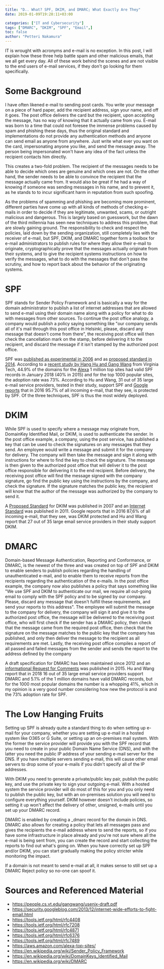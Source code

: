 ```yaml
---
title: "D.. What? SPF, DKIM, and DMARC; What Exactly Are They"
date: 2019-01-09T19:28:11+03:00

categories: ["IT and Cybersecurity"]
tags: ["DMARC", "DKIM", "SPF", "Email",]
toc: false
author: "Petteri Nakamura"
---
```


IT is wrought with acronyms and e-mail is no exception. In this post, I will explain how these three help battle spam and other malicious emails, that we all get every day. All of these work behind the scenes and are not visible to the end users of e-mail services, if they don't go looking for them specifically.


# Some Background

I have often likened e-mail to sending post cards. You write your message on a piece of hard paper, add the recipient address, sign your name, and off it goes. The post office delivers the card but the recipient, upon accepting the message, has no way of knowing that it actually came from you. E-mail was born to a time that could not foresee the immense problems caused by spam and phishing these days, thus the original standard and implementations do not provide any authentication methods and anyone can send email as anyone from anywhere. Just write what ever you want on the card, impersonating anyone you like, and send the message away. The person being impersonated won't have any idea of the fact unless the recipient contacts him directly.

This creates a two-fold problem. The recipient of the messages needs to be able to decide which ones are genuine and which ones are not. On the other hand, the sender needs to be able to convince the recipient that the message actually came from. It would also be great if he had a way of knowing if someone was sending messages in his name, and to prevent it, as he stands to to incur significant harm in reputation from such spoofing.

As the problems of spamming and phishing are becoming more prominent, different parties have come up with all kinds of methods of checking e-mails in order to decide if they are legitimate, unwanted, scams, or outright malicious and dangerous. This is largely based on guesswork, but the dawn of the third millennia has seen new techniques to address this problem, that are slowly gaining ground. The responsibility to check and respect the policies, laid down by the sending organization, still completely lies with the receiver of e-mail, but SPF, DKIM, and DMARC together form a toolbox for e-mail administrators to publish rules for where they allow their e-mail to originate, cryptographically prove that the messages actually originate from their systems, and to give the recipient systems instructions on how to verify the messages, what to do with the messages that don't pass the scrutiny, and how to report back about the behavior of the originating systems.


# SPF

SPF stands for Sender Policy Framework and is basically a way for the domain administrator to publish a list of internet addresses that are allowed to send e-mail using their domain name along with a policy for what to do with messages from other sources. To continue the post office analogy, a company would publish a policy saying something like "our company sends all of it's mail through this post office in Helsinki, please, discard any message that doesn't come from there", the receiving post office will then check the cancellation mark on the stamp, before delivering it to the recipient, and discard the message if it isn't stamped by the authorized post office.

SPF was [published as experimental in 2006](https://tools.ietf.org/html/rfc4408) and as [proposed standard in 2014](https://tools.ietf.org/html/rfc7208). According to a [recent study by Hang Hu and Gang Wang](https://people.cs.vt.edu/gangwang/usenix-draft.pdf) from Virginia Tech, 44.9% of the domains for the [Alexa](https://aws.amazon.com/alexa-top-sites/) 1 million top sites had valid SPF records in January 2018 (40% in 2015) and for the top 1000 popular sites, the adoption rate was 73%. According to Hu and Wang, 31 out of 35 large e-mail service providers, tested in their study, support SPF and [Google reports](https://security.googleblog.com/2013/12/internet-wide-efforts-to-fight-email.html) that in 2016 95.7% of all incoming e-mail, that they see, is protected by SPF. Of the three techniques, SPF is thus the most widely deployed.


# DKIM

While SPF is used to specify where a message may originate from, DomainKey Identified Mail, or DKIM, is used to authenticate the sender. In the post office example, a company, using the post service, has published a key that can be used to check the signatures on any messages that they send. An employee would write a message and submit it for the company for delivery. The company will then take the message and sign it along with instructions for where to find the key to check the signature. The message is then given to the authorized post office that will deliver it to the post office responsible for delivering it to the end recipient. Before delivery, the receiving post office will find the message signed with the company signature, go find the public key using the instructions by the company, and check the signature. If the signature matches the public key, the recipient will know that the author of the message was authorized by the company to send it.

A [Proposed Standard](https://tools.ietf.org/html/rfc4871) for DKIM was published in 2007 and an [Internet Standard](https://tools.ietf.org/html/rfc6376) was published in 2011. Google reports that in 2016 87,6% of all incoming e-mail, that they see, was DKIM protected and Hu and Wang report that 27 out of 35 large email service providers in their study support DKIM.


# DMARC

Domain-based Message Authentication, Reporting and Conformance, or DMARC, is the newest of the three and was created on top of SPF and DKIM to enable senders to publish policies regarding the handling of unauthenticated e-mail, and to enable them to receive reports from the recipients regarding the authentication of the e-mails. In the post office example, the company now also publishes a policy that says something like "We use SPF and DKIM to authenticate our mail, we require all out-going email to comply with the SPF policy and to be signed by our company. Please, discard any message that doesn't fulfill these requirements, and send your reports to this address". The employee will submit the message to the company for delivery, the company will sign it and give it to the authorized post office, the message will be delivered to the receiving post office, who will first check if the sender has a DMARC policy, then check that the message came from the required post office, then check that the signature on the message matches to the public key that the company has published, and only then deliver the message to the recipient as all requirements are met. Lastly, the receiving post office compiles a report of all passed and failed messages from the sender and sends the report to the address defined by the company

A draft specification for DMARC has been maintained since 2012 and an [informational Request for Comments](https://tools.ietf.org/html/rfc7489) was published in 2015. Hu and Wang report that in 2018 16 out of 35 large email service providers support DMARC and 5.1% of the 1 million domains have valid DMARC records, but for the 1000 most popular domains the number is a whopping 41%, which in my opinion is a very good number considering how new the protocol is and the 73% adoption rate for SPF.


# The Low Hanging Fruits

Setting up SPF is already quite a standard thing to do when setting up e-mail for your company, whether you are setting up e-mail in a hosted system like O365 or G Suite, or setting up an on-premises mail system. With the former the service provider will provide you with the SPF record that you need to create in your public Domain Name Service (DNS), and with the latter you need the public IP address of your sending e-mail server for the DNS. If you have multiple servers sending e-mail, this will cause other email servers to drop some of your e-mails if you didn't specify all of the IP addresses.

With DKIM you need to generate a private/public key pair, publish the public key, and use the private key to sign your outgoing e-mail. With a hosted system the service provider will do most of this for you and you only need to publish the public key, but with an on-premises solution you will need to configure everything yourself. DKIM however doesn't include policies, so setting it up won't affect the delivery of other, unsigned, e-mails until you set up your DMARC record.

DMARC is enabled by creating a _dmarc record for the domain in DNS. DMARC also allows for creating a policy that lets all messages pass and gives the recipients the e-mail address where to send the reports, so if you have some infrastructure in place already and you're not sure where all the e-mail is being sent from, you can create the record and start collecting the reports to find out what's going on. When you have correctly set up SPF and/or DKIM, you can start gradually making the policy stricter while monitoring the impact.

If a domain is not meant to send e-mail at all, it makes sense to still set up a DMARC Reject policy so no-one can spoof it.

# Sources and Referenced Material

- https://people.cs.vt.edu/gangwang/usenix-draft.pdf
- https://security.googleblog.com/2013/12/internet-wide-efforts-to-fight-email.html
- https://tools.ietf.org/html/rfc4408
- https://tools.ietf.org/html/rfc7208
- https://tools.ietf.org/html/rfc4871
- https://tools.ietf.org/html/rfc6376
- https://tools.ietf.org/html/rfc7489
- https://aws.amazon.com/alexa-top-sites/
- https://en.wikipedia.org/wiki/Sender_Policy_Framework
- https://en.wikipedia.org/wiki/DomainKeys_Identified_Mail
- https://en.wikipedia.org/wiki/DMARC

